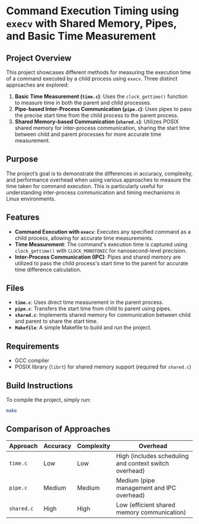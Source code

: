 # Command Execution Timing using `execv` with Shared Memory, Pipes, and Basic Time Measurement

## Project Overview

This project showcases different methods for measuring the execution time of a command executed by a child process using `execv`. Three distinct approaches are explored:
1. **Basic Time Measurement (`time.c`)**: Uses the `clock_gettime()` function to measure time in both the parent and child processes.
2. **Pipe-based Inter-Process Communication (`pipe.c`)**: Uses pipes to pass the precise start time from the child process to the parent process.
3. **Shared Memory-based Communication (`shared.c`)**: Utilizes POSIX shared memory for inter-process communication, sharing the start time between child and parent processes for more accurate time measurement.

## Purpose

The project’s goal is to demonstrate the differences in accuracy, complexity, and performance overhead when using various approaches to measure the time taken for command execution. This is particularly useful for understanding inter-process communication and timing mechanisms in Linux environments.

## Features

- **Command Execution with `execv`**: Executes any specified command as a child process, allowing for accurate time measurements.
- **Time Measurement**: The command's execution time is captured using `clock_gettime()` with `CLOCK_MONOTONIC` for nanosecond-level precision.
- **Inter-Process Communication (IPC)**: Pipes and shared memory are utilized to pass the child process's start time to the parent for accurate time difference calculation.

## Files

- **`time.c`**: Uses direct time measurement in the parent process.
- **`pipe.c`**: Transfers the start time from child to parent using pipes.
- **`shared.c`**: Implements shared memory for communication between child and parent to share the start time.
- **`Makefile`**: A simple Makefile to build and run the project.

## Requirements

- GCC compiler
- POSIX library (`librt`) for shared memory support (required for `shared.c`)

## Build Instructions

To compile the project, simply run:

```bash
make
```

## Comparison of Approaches

| Approach   | Accuracy | Complexity | Overhead                                     |
|------------|----------|------------|----------------------------------------------|
| `time.c`   | Low      | Low        | High (includes scheduling and context switch overhead)      |
| `pipe.c`   | Medium   | Medium     | Medium (pipe management and IPC overhead)    |
| `shared.c` | High     | High       | Low (efficient shared memory communication)  |

